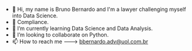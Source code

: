 - 👋 Hi, my name is Bruno Bernardo and I'm a lawyer challenging myself into Data Science. 
- 👀 Compliance.
- 🌱 I’m currently learning Data Science and Data Analysis. 
- 💞️ I’m looking to collaborate on Python.
- 📫 How to reach me ---> bbernardo.adv@uol.com.br

<!---
bernardobruno/bernardobruno is a ✨ special ✨ repository because its `README.md` (this file) appears on your GitHub profile.
You can click the Preview link to take a look at your changes.
--->
